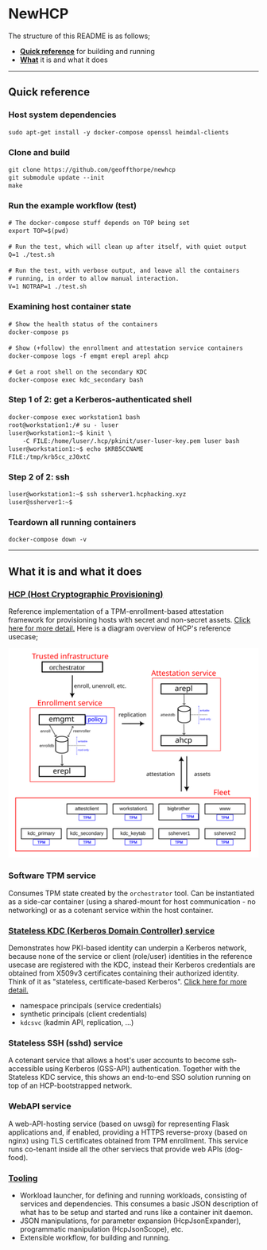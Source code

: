 # NewHCP

The structure of this README is as follows;

* **[Quick reference](#quick-reference)** for building and running
* **[What](#what-it-is-and-what-it-does)** it is and what it does

---

## Quick reference

### Host system dependencies

```
sudo apt-get install -y docker-compose openssl heimdal-clients
```

### Clone and build

```
git clone https://github.com/geoffthorpe/newhcp
git submodule update --init
make
```

### Run the example workflow (test)

```
# The docker-compose stuff depends on TOP being set
export TOP=$(pwd)

# Run the test, which will clean up after itself, with quiet output
Q=1 ./test.sh

# Run the test, with verbose output, and leave all the containers
# running, in order to allow manual interaction.
V=1 NOTRAP=1 ./test.sh
```

### Examining host container state

```
# Show the health status of the containers
docker-compose ps

# Show (+follow) the enrollment and attestation service containers
docker-compose logs -f emgmt erepl arepl ahcp

# Get a root shell on the secondary KDC
docker-compose exec kdc_secondary bash
```

### Step 1 of 2: get a Kerberos-authenticated shell

```
docker-compose exec workstation1 bash
root@workstation1:/# su - luser
luser@workstation1:~$ kinit \
    -C FILE:/home/luser/.hcp/pkinit/user-luser-key.pem luser bash
luser@workstation1:~$ echo $KRB5CCNAME 
FILE:/tmp/krb5cc_zJ0xtC
```

### Step 2 of 2: ssh

```
luser@workstation1:~$ ssh ssherver1.hcphacking.xyz
luser@ssherver1:~$
```

### Teardown all running containers

```
docker-compose down -v
```

---

## What it is and what it does

### **[HCP (Host Cryptographic Provisioning)](doc/hcp.md)**

Reference implementation of a TPM-enrollment-based attestation framework for provisioning hosts with secret and non-secret assets. [Click here for more detail.](doc/hcp.md) Here is a diagram overview of HCP's reference usecase;

![HCP overview diagram](doc/hcp-overview.svg)

### Software TPM service

Consumes TPM state created by the `orchestrator` tool. Can be instantiated as a side-car container (using a shared-mount for host communication - no networking) or as a cotenant service within the host container.

### **[Stateless KDC (Kerberos Domain Controller) service](doc/stateless-kdc.md)**

Demonstrates how PKI-based identity can underpin a Kerberos network, because none of the service or client (role/user) identities in the reference usecase are registered with the KDC, instead their Kerberos credentials are obtained from X509v3 certificates containing their authorized identity. Think of it as "stateless, certificate-based Kerberos". [Click here for more detail.](doc/stateless-kdc.md)

* namespace principals (service credentials)
* synthetic principals (client credentials)
* `kdcsvc` (kadmin API, replication, ...)

### Stateless SSH (sshd) service

A cotenant service that allows a host's user accounts to become ssh-accessible using Kerberos (GSS-API) authentication. Together with the Stateless KDC service, this shows an end-to-end SSO solution running on top of an HCP-bootstrapped network.

### WebAPI service

A web-API-hosting service (based on uwsgi) for representing Flask applications and, if enabled, providing a HTTPS reverse-proxy (based on nginx) using TLS certificates obtained from TPM enrollment. This service runs co-tenant inside all the other serviecs that provide web APIs (dog-food).

### **[Tooling](doc/tooling.md)**

* Workload launcher, for defining and running workloads, consisting of services and dependencies. This consumes a basic JSON description of what has to be setup and started and runs like a container init daemon.
* JSON manipulations, for parameter expansion (HcpJsonExpander), programmatic manipulation (HcpJsonScope), etc.
* Extensible workflow, for building and running.
